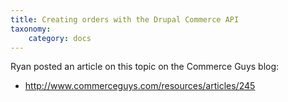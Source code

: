 ```yaml
---
title: Creating orders with the Drupal Commerce API
taxonomy:
    category: docs
---
```


Ryan posted an article on this topic on the Commerce Guys blog:

<ul> <li><a href="http://www.commerceguys.com/resources/articles/245">http://www.commerceguys.com/resources/articles/245</a></li></ul>
